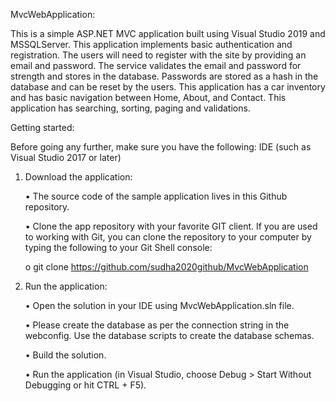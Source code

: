 MvcWebApplication:

This is a simple ASP.NET MVC application built using Visual Studio 2019 and MSSQLServer. This application implements basic authentication and registration. The users will need to register with the site by providing an email and password. The service validates the email and password for strength and stores in the database. Passwords are stored as a hash in the database and can be reset by the users. This application has a car inventory and has basic navigation between Home, About, and Contact.  This application has searching, sorting, paging and validations.

Getting started:

Before going any further, make sure you have the following:
  IDE (such as Visual Studio 2017 or later)


1. Download the application:

   • 	The source code of the sample application lives in this Github repository.

   •	Clone the app repository with your favorite GIT client. If you are used to working with Git, you can clone the repository to your computer by typing the following to your Git Shell console:

   o	git clone https://github.com/sudha2020github/MvcWebApplication


2. Run the application:

   •	Open the solution in your IDE using MvcWebApplication.sln file.

   •	Please create the database as per the connection string in the webconfig. Use the database scripts to create the database schemas.

   •	Build the solution.

   •	Run the application (in Visual Studio, choose Debug > Start Without Debugging or hit CTRL + F5).  



